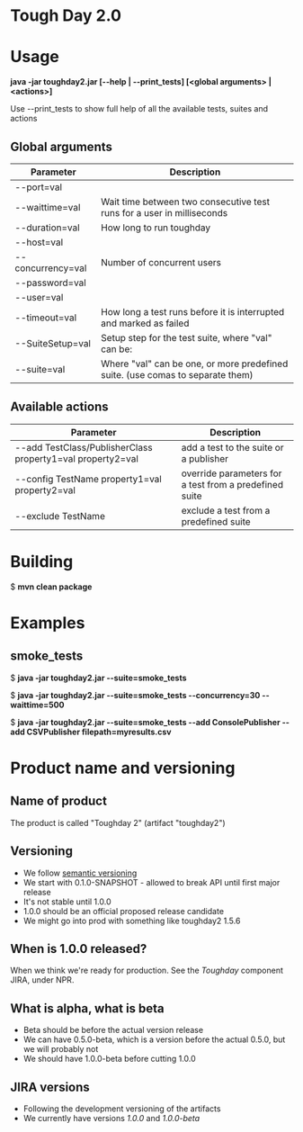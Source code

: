 Tough Day 2.0
=============

Usage
=====
__java -jar toughday2.jar [--help | --print_tests] [\<global arguments\> | \<actions\>]__

Use --print_tests to show full help of all the available tests, suites and actions

Global arguments
----------------
| Parameter                     |   Description
| ----------------------------- | --------------------------------------------------------------------------------
| --port=val                    |
|	--waittime=val                |   Wait time between two consecutive test runs for a user in milliseconds
|	--duration=val                |   How long to run toughday
|	--host=val                    | 
|	--concurrency=val             |   Number of concurrent users
|	--password=val                |
|	--user=val                    |
|	--timeout=val                 |   How long a test runs before it is interrupted and marked as failed
|	--SuiteSetup=val              |   Setup step for the test suite, where "val" can be:
|	--suite=val                   |   Where "val" can be one, or more predefined suite. (use comas to separate them)

Available actions
-----------------
| Parameter                                                       |  Description
| --------------------------------------------------------------- | -------------------------------------------------
| --add TestClass/PublisherClass property1=val property2=val      |  add a test to the suite or a publisher
| --config TestName property1=val property2=val                   |  override parameters for a test from a predefined suite
| --exclude TestName                                              |  exclude a test from a predefined suite

Building
========

$  __mvn clean package__

Examples
========

smoke_tests
-----------
 $ __java -jar toughday2.jar --suite=smoke_tests__

 $ __java -jar toughday2.jar --suite=smoke_tests --concurrency=30 --waittime=500__
 
 $ __java -jar toughday2.jar --suite=smoke_tests --add ConsolePublisher --add CSVPublisher filepath=myresults.csv__

Product name and versioning
===========================

Name of product
---------------
The product is called "Toughday 2" (artifact "toughday2")

Versioning
----------
* We follow [semantic versioning](http://semver.org/)
* We start with 0.1.0-SNAPSHOT - allowed to break API until first major release
* It's not stable until 1.0.0
* 1.0.0 should be an official proposed release candidate
* We might go into prod with something like toughday2 1.5.6

When is 1.0.0 released?
-----------------------
When we think we're ready for production. See the _Toughday_ component JIRA, under NPR.

What is alpha, what is beta
---------------------------
* Beta should be before the actual version release
* We can have 0.5.0-beta, which is a version before the actual 0.5.0, but we will probably not
* We should have 1.0.0-beta before cutting 1.0.0

JIRA versions
-------------
* Following the development versioning of the artifacts
* We currently have versions _1.0.0_ and _1.0.0-beta_
